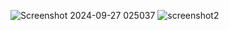 ![Screenshot 2024-09-27 025037](https://github.com/user-attachments/assets/a4f0fd36-01fc-4f14-a13d-a29a7fcacdea)
![screenshot2](https://github.com/user-attachments/assets/dd847575-d196-4de0-ba8d-fc67cab462e8)

